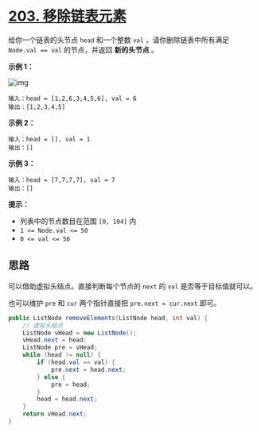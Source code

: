 # [203. 移除链表元素](https://leetcode.cn/problems/remove-linked-list-elements/)

给你一个链表的头节点 `head` 和一个整数 `val` ，请你删除链表中所有满足 `Node.val == val` 的节点，并返回 **新的头节点** 。

 

**示例 1：**

![img](https://assets.leetcode.com/uploads/2021/03/06/removelinked-list.jpg)

```
输入：head = [1,2,6,3,4,5,6], val = 6
输出：[1,2,3,4,5]
```

**示例 2：**

```
输入：head = [], val = 1
输出：[]
```

**示例 3：**

```
输入：head = [7,7,7,7], val = 7
输出：[]
```

 

**提示：**

- 列表中的节点数目在范围 `[0, 104]` 内
- `1 <= Node.val <= 50`
- `0 <= val <= 50`

## 思路

可以借助虚拟头结点。直接判断每个节点的 `next` 的 `val` 是否等于目标值就可以。

也可以维护 `pre` 和 `cur` 两个指针直接把 `pre.next = cur.next` 即可。

```java
public ListNode removeElements(ListNode head, int val) {
    // 虚拟头结点
    ListNode vHead = new ListNode();
    vHead.next = head;
    ListNode pre = vHead;
    while (head != null) {
        if (head.val == val) {
            pre.next = head.next;
        } else {
            pre = head;
        }
        head = head.next;
    }
    return vHead.next;
}
```